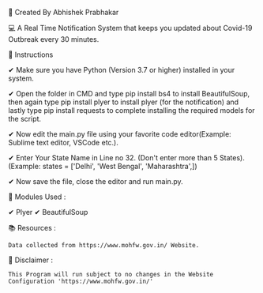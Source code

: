 📌 Created By Abhishek Prabhakar

 💻 A Real Time Notification System that keeps you updated about Covid-19 Outbreak every 30 minutes.

💼 Instructions 

  ✔ Make sure you have Python (Version 3.7 or higher) installed in your system.
  
  ✔ Open the folder in CMD and type pip install bs4 to install BeautifulSoup, then again type pip install plyer to install plyer (for        the notification) and lastly type pip install requests to complete installing the required models for the script.
  
  ✔ Now edit the main.py file using your favorite code editor(Example: Sublime text editor, VSCode etc.).
  
  ✔ Enter Your State Name in Line no 32. (Don't enter more than 5 States). (Example: states = ['Delhi', 'West Bengal', 'Maharashtra',])
  
  ✔ Now save the file, close the editor and run main.py.

🎯 Modules Used :

  ✔ Plyer
  ✔ BeautifulSoup
  
 📚 Resources :
    
    Data collected from https://www.mohfw.gov.in/ Website.

🎀 Disclaimer :

    This Program will run subject to no changes in the Website Configuration 'https://www.mohfw.gov.in/'


